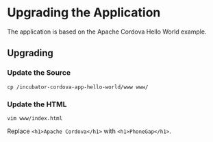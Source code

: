 # Upgrading the Application

The application is based on the Apache Cordova Hello World example.

## Upgrading

### Update the Source

    cp /incubator-cordova-app-hello-world/www www/



### Update the HTML

    vim www/index.html

Replace `<h1>Apache Cordova</h1>` with `<h1>PhoneGap</h1>`.

